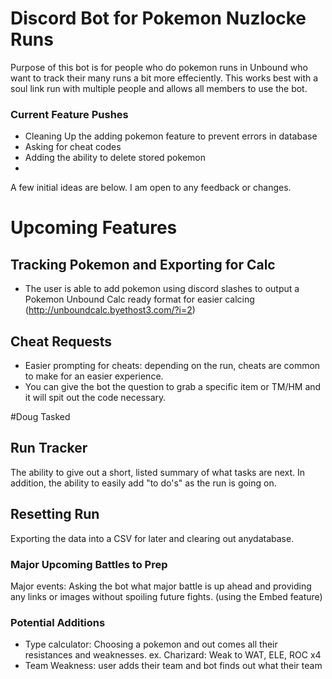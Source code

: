 # Discord Bot for Pokemon Nuzlocke Runs

Purpose of this bot is for people who do pokemon runs in Unbound who want to track their many runs a bit more effeciently. This works best with a soul link run with multiple people and allows all members to use the bot. 

### Current Feature Pushes
- Cleaning Up the adding pokemon feature to prevent errors in database
- Asking for cheat codes
- Adding the ability to delete stored pokemon
- 


A few initial ideas are below. I am open to any feedback or changes.

# Upcoming Features
## Tracking Pokemon and Exporting for Calc
- The user is able to add pokemon using discord slashes to output a Pokemon Unbound Calc ready format for easier calcing (http://unboundcalc.byethost3.com/?i=2)

## Cheat Requests
- Easier prompting for cheats: depending on the run, cheats are common to make for an easier experience. 
- You can give the bot the question to grab a specific item or TM/HM and it will spit out the code necessary.

#Doug Tasked
## Run Tracker
  The ability to give out a short, listed summary of what tasks are next. 
  In addition, the ability to easily add "to do's" as the run is going on.

## Resetting Run
Exporting the data into a CSV for later and clearing out anydatabase. 


### Major Upcoming Battles to Prep
Major events: Asking the bot what major battle is up ahead and providing any links or images without spoiling future fights. (using the Embed feature) 

### Potential Additions 

- Type calculator: Choosing a pokemon and out comes all their resistances and weaknesses. ex. Charizard: Weak to WAT, ELE, ROC x4
- Team Weakness: user adds their team and bot finds out what their team 


